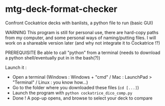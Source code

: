 # mtg-deck-format-checker
Confront Cockatrice decks with banlists, a python file to run (basic GUI)

WARNING
This program is still for personal use, there are hard-copy paths from my computer, and some personal ways of naming/putting files.
I will work on a shareable version later (and why not integrate it to Cockatrice !?)

PREREQUISITE
Be able to call "python" from a terminal (needs to download a python shell/eventually put in in the bash(?))

Launch it :
- Open a terminal (Windows : Windows + "cmd" / Mac : LaunchPad > "Terminal" / Linux : you know how...)
- Go to the folder where you downloaded these files (```cd [...]```)
- Launch the program with ```python cockatrice_dico_comp.py```
- Done ! A pop-up opens, and browse to select your deck to compare
